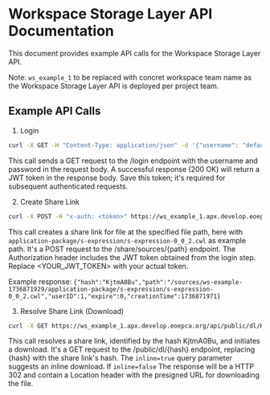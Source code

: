 # Workspace Storage Layer API Documentation

This document provides example API calls for the Workspace Storage Layer API.

Note: `ws_example_1` to be replaced with concret workspace team name as the Workspace Storage Layer API is deployed per project team.

## Example API Calls

1. Login

```bash
curl -X GET -H "Content-Type: application/json" -d '{"username": "default", "password": "changeme"}' https://ws_example_1.apx.develop.eoepca.org/api/login
```

This call sends a GET request to the /login endpoint with the username and password in the request body. A successful response (200 OK) will return a JWT token in the response body. Save this token; it's required for subsequent authenticated requests.

2. Create Share Link
```bash
curl -X POST -H "x-auth: <token>" https://ws_example_1.apx.develop.eoepca.org/api/share/sources/application-package/s-expression/s-expression-0_0_2.cwl
```

This call creates a share link for file at the specified file path, here with `application-package/s-expression/s-expression-0_0_2.cwl` as example path. It's a POST request to the /share/sources/{path} endpoint. The Authorization header includes the JWT token obtained from the login step. Replace <YOUR_JWT_TOKEN> with your actual token.

Example response:
`{"hash":"KjtmA0Bu","path":"/sources/ws-example-1736871929/application-package/s-expression/s-expression-0_0_2.cwl","userID":1,"expire":0,"creationTime":1736871971}`

3. Resolve Share Link (Download)
```bash
curl -X GET https://ws_example_1.apx.develop.eoepca.org/api/public/dl/KjtmA0Bu?inline=true
```
This call resolves a share link, identified by the hash KjtmA0Bu, and initiates a download. It's a GET request to the /public/dl/{hash} endpoint, replacing {hash} with the share link's hash. The `inline=true` query parameter suggests an inline download. If `inline=false` The response will be a HTTP 302 and contain a Location header with the presigned URL for downloading the file.